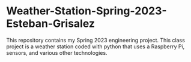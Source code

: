 # Weather-Station-Spring-2023-Esteban-Grisalez
This repository contains my Spring 2023 engineering project.
This class project is a weather station coded with python that uses a Raspberry Pi, sensors, and various other technologies.
